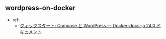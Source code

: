 ## wordpress-on-docker

- ref:
    - [クィックスタート: Compose と WordPress — Docker-docs-ja 24.0 ドキュメント](https://docs.docker.jp/compose/wordpress.html)

